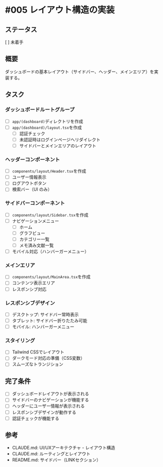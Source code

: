 # #005 レイアウト構造の実装

## ステータス
[ ] 未着手

## 概要
ダッシュボードの基本レイアウト（サイドバー、ヘッダー、メインエリア）を実装する。

## タスク

### ダッシュボードルートグループ
- [ ] `app/(dashboard)`ディレクトリを作成
- [ ] `app/(dashboard)/layout.tsx`を作成
  - [ ] 認証チェック
  - [ ] 未認証時はログインページへリダイレクト
  - [ ] サイドバーとメインエリアのレイアウト

### ヘッダーコンポーネント
- [ ] `components/layout/Header.tsx`を作成
- [ ] ユーザー情報表示
- [ ] ログアウトボタン
- [ ] 検索バー（UI のみ）

### サイドバーコンポーネント
- [ ] `components/layout/Sidebar.tsx`を作成
- [ ] ナビゲーションメニュー
  - [ ] ホーム
  - [ ] グラフビュー
  - [ ] カテゴリー一覧
  - [ ] メモ済み文献一覧
- [ ] モバイル対応（ハンバーガーメニュー）

### メインエリア
- [ ] `components/layout/MainArea.tsx`を作成
- [ ] コンテンツ表示エリア
- [ ] レスポンシブ対応

### レスポンシブデザイン
- [ ] デスクトップ: サイドバー常時表示
- [ ] タブレット: サイドバー折りたたみ可能
- [ ] モバイル: ハンバーガーメニュー

### スタイリング
- [ ] Tailwind CSSでレイアウト
- [ ] ダークモード対応の準備（CSS変数）
- [ ] スムーズなトランジション

## 完了条件
- [ ] ダッシュボードレイアウトが表示される
- [ ] サイドバーのナビゲーションが機能する
- [ ] ヘッダーにユーザー情報が表示される
- [ ] レスポンシブデザインが動作する
- [ ] 認証チェックが機能する

## 参考
- CLAUDE.md: UI/UXアーキテクチャ - レイアウト構造
- CLAUDE.md: ルーティングとレイアウト
- README.md: サイドバー（LINKセクション）
